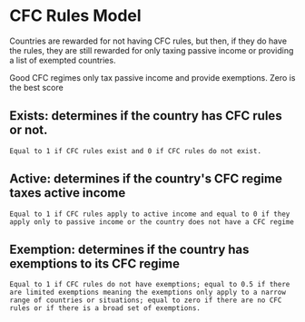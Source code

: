 # CFC Rules Model
Countries are rewarded for not having CFC rules, but then, if they do have the rules, they are still rewarded for only taxing passive income or providing a list of exempted countries.

Good CFC regimes only tax passive income and provide exemptions. Zero is the best score

## Exists: determines if the country has CFC rules or not.

    Equal to 1 if CFC rules exist and 0 if CFC rules do not exist.

## Active: determines if the country's CFC regime taxes active income

    Equal to 1 if CFC rules apply to active income and equal to 0 if they apply only to passive income or the country does not have a CFC regime

## Exemption: determines if the country has exemptions to its CFC regime

    Equal to 1 if CFC rules do not have exemptions; equal to 0.5 if there are limited exemptions meaning the exemptions only apply to a narrow range of countries or situations; equal to zero if there are no CFC rules or if there is a broad set of exemptions.